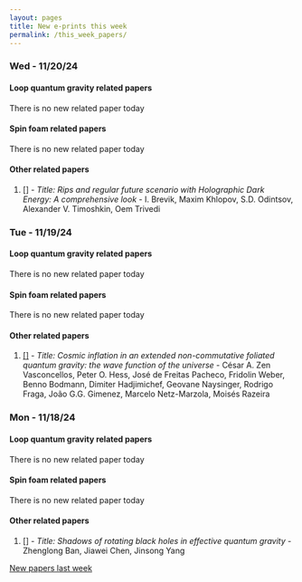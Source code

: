```yaml
---
layout: pages
title: New e-prints this week
permalink: /this_week_papers/
---
```




### Wed - 11/20/24

#### Loop quantum gravity related papers

There is no new related paper today 

#### Spin foam related papers

There is no new related paper today 



#### Other related papers

1. [[]](https://arxiv.org/abs/) - *Title:
          Rips and regular future scenario with Holographic Dark Energy: A comprehensive look* - I. Brevik, Maxim Khlopov, S.D. Odintsov, Alexander V. Timoshkin, Oem Trivedi



### Tue - 11/19/24

#### Loop quantum gravity related papers

There is no new related paper today 

#### Spin foam related papers

There is no new related paper today 



#### Other related papers

1. [[]](https://arxiv.org/abs/) - *Title:
          Cosmic inflation in an extended non-commutative foliated quantum gravity: the wave function of the universe* - César A. Zen Vasconcellos, Peter O. Hess, José de Freitas Pacheco, Fridolin Weber, Benno Bodmann, Dimiter Hadjimichef, Geovane Naysinger, Rodrigo Fraga, João G.G. Gimenez, Marcelo Netz-Marzola, Moisés Razeira



### Mon - 11/18/24

#### Loop quantum gravity related papers

There is no new related paper today 

#### Spin foam related papers

There is no new related paper today 



#### Other related papers

1. [[]](https://arxiv.org/abs/) - *Title:
          Shadows of rotating black holes in effective quantum gravity* - Zhenglong Ban, Jiawei Chen, Jinsong Yang






[New papers last week]({{site.url}}/archived/weekly/pre-prints/2024/11/18/archived_weekly_papers.html)